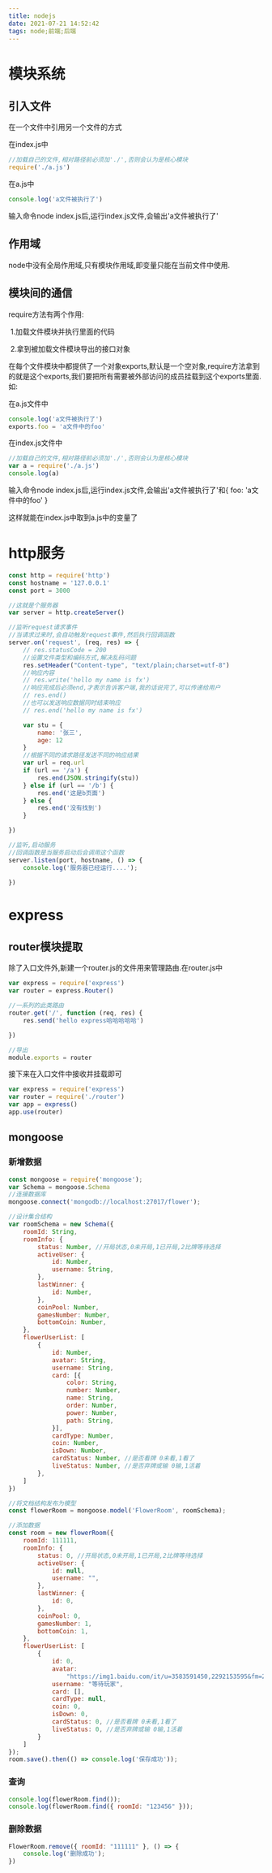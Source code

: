 ```yaml
---
title: nodejs
date: 2021-07-21 14:52:42
tags: node;前端;后端
---
```


# 模块系统

## 引入文件

在一个文件中引用另一个文件的方式

在index.js中

```js
//加载自己的文件,相对路径前必须加'./',否则会认为是核心模块
require('./a.js')
```

在a.js中

```js
console.log('a文件被执行了')
```

输入命令node index.js后,运行index.js文件,会输出'a文件被执行了'

## 作用域

node中没有全局作用域,只有模块作用域,即变量只能在当前文件中使用.

## 模块间的通信

require方法有两个作用:

​	1.加载文件模块并执行里面的代码

​	2.拿到被加载文件模块导出的接口对象

在每个文件模块中都提供了一个对象exports,默认是一个空对象,require方法拿到的就是这个exports,我们要把所有需要被外部访问的成员挂载到这个exports里面.如:

在a.js文件中

```js
console.log('a文件被执行了')
exports.foo = 'a文件中的foo'
```

在index.js文件中

```js
//加载自己的文件,相对路径前必须加'./',否则会认为是核心模块
var a = require('./a.js')
console.log(a)
```

输入命令node index.js后,运行index.js文件,会输出'a文件被执行了'和{ foo: 'a文件中的foo' }

这样就能在index.js中取到a.js中的变量了

# http服务

```js
const http = require('http')
const hostname = '127.0.0.1'
const port = 3000

//这就是个服务器
var server = http.createServer()

//监听request请求事件
//当请求过来时,会自动触发request事件,然后执行回调函数
server.on('request', (req, res) => {
    // res.statusCode = 200
    //设置文件类型和编码方式,解决乱码问题
    res.setHeader("Content-type", "text/plain;charset=utf-8")
    //响应内容
    // res.write('hello my name is fx')
    //响应完成后必须end,才表示告诉客户端,我的话说完了,可以传递给用户
    // res.end()
    //也可以发送响应数据同时结束响应
    // res.end('hello my name is fx')

    var stu = {
        name: '张三',
        age: 12
    }
    //根据不同的请求路径发送不同的响应结果
    var url = req.url
    if (url == '/a') {
        res.end(JSON.stringify(stu))
    } else if (url == '/b') {
        res.end('这是b页面')
    } else {
        res.end('没有找到')
    }

})

//监听,启动服务
//回调函数是当服务启动后会调用这个函数
server.listen(port, hostname, () => {
    console.log('服务器已经运行....');

})
```

# express

## router模块提取

除了入口文件外,新建一个router.js的文件用来管理路由.在router.js中

```javascript
var express = require('express')
var router = express.Router()

//一系列的此类路由
router.get('/', function (req, res) {
    res.send('hello express哈哈哈哈哈')

})

//导出
module.exports = router
```

接下来在入口文件中接收并挂载即可

```js
var express = require('express')
var router = require('./router')
var app = express()
app.use(router)	
```



## mongoose

### 新增数据

```js
const mongoose = require('mongoose');
var Schema = mongoose.Schema
//连接数据库
mongoose.connect('mongodb://localhost:27017/flower');

//设计集合结构
var roomSchema = new Schema({
    roomId: String,
    roomInfo: {
        status: Number, //开局状态,0未开局,1已开局,2比牌等待选择
        activeUser: {
            id: Number,
            username: String,
        },
        lastWinner: {
            id: Number,
        },
        coinPool: Number,
        gamesNumber: Number,
        bottomCoin: Number,
    },
    flowerUserList: [
        {
            id: Number,
            avatar: String,
            username: String,
            card: [{
                color: String,
                number: Number,
                name: String,
                order: Number,
                power: Number,
                path: String,
            }],
            cardType: Number,
            coin: Number,
            isDown: Number,
            cardStatus: Number, //是否看牌 0未看,1看了
            liveStatus: Number, //是否弃牌或输 0输,1活着
        },
    ]
})

//将文档结构发布为模型
const flowerRoom = mongoose.model('FlowerRoom', roomSchema);

//添加数据
const room = new flowerRoom({
    roomId: 111111,
    roomInfo: {
        status: 0, //开局状态,0未开局,1已开局,2比牌等待选择
        activeUser: {
            id: null,
            username: "",
        },
        lastWinner: {
            id: 0,
        },
        coinPool: 0,
        gamesNumber: 1,
        bottomCoin: 1,
    },
    flowerUserList: [
        {
            id: 0,
            avatar:
                "https://img1.baidu.com/it/u=3583591450,2292153595&fm=26&fmt=auto&gp=0.jpg",
            username: "等待玩家",
            card: [],
            cardType: null,
            coin: 0,
            isDown: 0,
            cardStatus: 0, //是否看牌 0未看,1看了
            liveStatus: 0, //是否弃牌或输 0输,1活着
        }
    ]
});
room.save().then(() => console.log('保存成功'));
```

### 查询

```javascript
console.log(flowerRoom.find());
console.log(flowerRoom.find({ roomId: "123456" }));
```

### 删除数据

```js
FlowerRoom.remove({ roomId: "111111" }, () => {
    console.log('删除成功');
})
```

